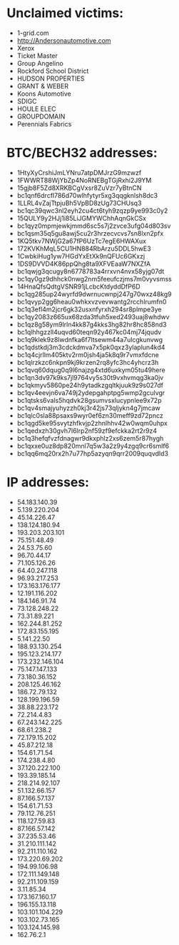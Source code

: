 
# Unclaimed victims:

 - 1-grid.com 
 - http://Andersonautomotive.com 
 - Xerox 
 - Ticket Master
 - Group Angelino
 - Rockford School District 
 - HUDSON PROPERTIES
 - GRANT & WEBER 
 - Koons Automotive
 - SDIGC
 - HOULE ELEC
 - GROUPDOMAIN
 - Perennials Fabrics
# BTC/BECH32 addresses:
 - 1HtyXyCrshiJmLYNru7atpDMJrzG9mzwzf
 - 1FWWRT88WjYbZp4NoRNEBgTGjRxhi2J9YM
 - 15gjb8F5Zd8XRKBCgVxsr8ZuVzr7yBtnCN
 - bc1qnf6drcfl786d70wlhfytyr5xg3qqgknlsh8dc3
 - 1LLRL4vZajTtpjuBh5VpBD8zUg73CHUsq3
 - bc1qc39qwc3nl2eyh2cu4ct6tyh9zqzp9ye993c0y2
 - 15QULY9y2HJj1i85LiJGMYWChhAqnGkCSx
 - bc1qyz0mpmjewkjmmd6sc5s7j2zvce3ufg04d803sv
 - bc1qsm35q5gu8awj5cu2r3hrzecvcvs7sn8lxn2pfx
 - 1KQ5tkv7NWjG2a67fP6UzTc7egE6HWAXux
 - 172KVKhMqL5CU1HN884RbArzu5DDL5hwE3
 - 1CwbkiHug1yw7HGdYxEtXk9nQFUc6GKxzj
 - 1DS9DVVD4K86ppQhg8ta9XFVEaaW7NXZfA
 - bc1qwjg3qcugy8n6778783a4rrxvn4nvx58yjg07dt
 - bc1qy0gz9dhhck0nwg2nm5feeufczjms7m0vyvsmss
 - 14HnaQfsQdtgVSNR91jLcbcKtdyddDfP6D
 - bc1qg285up24wyrfd9dwrnucwnpj247g70wxz48kg9
 - bc1qvyp2gg6heau0whkxvzvevwantg2rcchlrumfn0
 - bc1q3efl4m2jcr6gk32usxnfyrxh294sr8plmpe3ye
 - bc1qy2083z665ux68zda3tfuh5xed2493uaj8whdwv
 - bc1qz8g58ym9lrln4kk87g4kks3hg82hr8hc858nd3
 - bc1qlhhgzzll4uqvd60teqn92y467kc04mj74jqudv
 - bc1q9klek9z8lwdnfka6f7ltsewm44a7ulcgkunvwg
 - bc1qdstkdj3m3cdckdmva7x5pk0qxz3ylaplun4kd4
 - bc1q4cjrllm405ktv2rm0jsh4ja5k8q9r7vmxfdcne
 - bc1qlrzkzc6nkpn9kj9krzen2rq8yfc3hc4yhcrz3h
 - bc1qvq60dqug0q9l6najzg4xtd6uxkym05tu49here
 - bc1qn3dv97k9ks7jl9764vy5s30t9vxhvmqg3ka0jv
 - bc1qkmyv5860pe24h9ytadkzgqltkjuuk9z9s027df
 - bc1qv4eevjn6va749j2ydepgahptpg5wmp2gculvgr
 - bc1qtsks6vals5hqdvk28gsumvsxlucypnlee9x72p
 - bc1qv4smajyuhyzzh0kj3r42js73qljykn4g7jmcaw
 - bc1qlc0sla88psaxs9wyr0ef6zn30meff9zd72pncz
 - bc1qgd5ke95svytzhfkvjp2zhnlhhv42w0wqm0uhpx
 - bc1qedxzh30gvh7l6lrp2nf59zf9efckka2rt2r9z4
 - bc1q3hefqfvzfdnagwr9dkxphlz2xs6zem5r87hygh
 - bc1qxxe0uz8dp820mnl7q5w3a2z9y4zgq9cr6smlf6
 - bc1qq6mq20rx2h7u77hp5azyqn9qrr2009quqvdld3

# IP addresses:
 - 54.183.140.39
 - 5.139.220.204
 - 45.14.226.47
 - 138.124.180.94
 - 193.203.203.101
 - 75.151.48.49
 - 24.53.75.60
 - 96.70.44.17
 - 71.105.126.26
 - 64.40.247.118
 - 96.93.217.253
 - 173.163.176.177
 - 12.191.116.202
 - 184.146.91.74
 - 73.128.248.22
 - 73.31.89.221
 - 162.244.81.252
 - 172.83.155.195
 - 5.141.22.50
 - 188.93.130.254
 - 195.123.214.177
 - 173.232.146.104
 - 75.147.147.133
 - 73.180.36.152
 - 208.125.46.162
 - 186.72.79.132
 - 128.199.196.59
 - 38.88.223.172
 - 72.214.4.83
 - 67.243.142.225
 - 68.61.238.2
 - 72.179.15.202
 - 45.87.212.18
 - 154.61.71.54
 - 174.238.4.80
 - 37.120.222.100
 - 193.39.185.14
 - 218.214.92.107
 - 51.132.66.157
 - 87.166.57.137
 - 154.61.71.53
 - 79.112.76.251
 - 118.127.59.83
 - 87.166.57.142
 - 37.235.53.46
 - 31.210.111.142
 - 92.211.110.162
 - 173.220.69.202
 - 194.99.106.98
 - 172.111.149.148
 - 92.211.109.159
 - 3.11.85.34
 - 173.167.160.17
 - 196.155.13.118
 - 103.101.104.229
 - 103.102.73.165
 - 103.124.145.98
 - 162.76.2.1
